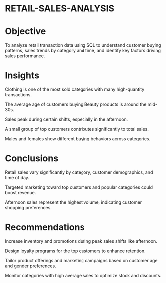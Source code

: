# RETAIL-SALES-ANALYSIS

# Objective
To analyze retail transaction data using SQL to understand customer buying patterns, sales trends by category and time, and identify key factors driving sales performance.

# Insights
Clothing is one of the most sold categories with many high-quantity transactions.

The average age of customers buying Beauty products is around the mid-30s.

Sales peak during certain shifts, especially in the afternoon.

A small group of top customers contributes significantly to total sales.

Males and females show different buying behaviors across categories.

# Conclusions
Retail sales vary significantly by category, customer demographics, and time of day.

Targeted marketing toward top customers and popular categories could boost revenue.

Afternoon sales represent the highest volume, indicating customer shopping preferences.

# Recommendations
Increase inventory and promotions during peak sales shifts like afternoon.

Design loyalty programs for the top customers to enhance retention.

Tailor product offerings and marketing campaigns based on customer age and gender preferences.

Monitor categories with high average sales to optimize stock and discounts.
